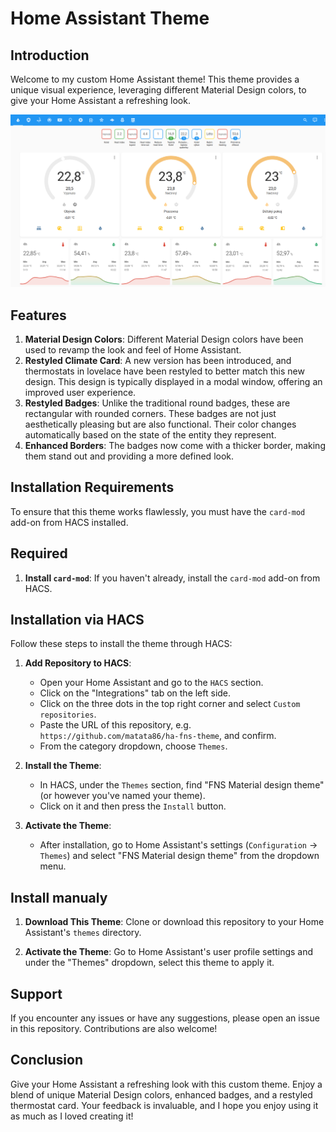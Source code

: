 # Home Assistant Theme

## Introduction
Welcome to my custom Home Assistant theme! This theme provides a unique visual experience, leveraging different Material Design colors, to give your Home Assistant a refreshing look. 

![Theme Screenshot](./screenshots/screenshot-1.png)

## Features
1. **Material Design Colors**: Different Material Design colors have been used to revamp the look and feel of Home Assistant.
2. **Restyled Climate Card**: A new version has been introduced, and thermostats in lovelace have been restyled to better match this new design. This design is typically displayed in a modal window, offering an improved user experience.
3. **Restyled Badges**: Unlike the traditional round badges, these are rectangular with rounded corners. These badges are not just aesthetically pleasing but are also functional. Their color changes automatically based on the state of the entity they represent.
4. **Enhanced Borders**: The badges now come with a thicker border, making them stand out and providing a more defined look.

## Installation Requirements
To ensure that this theme works flawlessly, you must have the `card-mod` add-on from HACS installed. 

## Required
1. **Install `card-mod`**: If you haven't already, install the `card-mod` add-on from HACS.


## Installation via HACS

Follow these steps to install the theme through HACS:

1. **Add Repository to HACS**:
   - Open your Home Assistant and go to the `HACS` section.
   - Click on the "Integrations" tab on the left side.
   - Click on the three dots in the top right corner and select `Custom repositories`.
   - Paste the URL of this repository, e.g. `https://github.com/matata86/ha-fns-theme`, and confirm.
   - From the category dropdown, choose `Themes`.

2. **Install the Theme**:
   - In HACS, under the `Themes` section, find "FNS Material design theme" (or however you've named your theme).
   - Click on it and then press the `Install` button.

3. **Activate the Theme**:
   - After installation, go to Home Assistant's settings (`Configuration` -> `Themes`) and select "FNS Material design theme" from the dropdown menu.

## Install manualy

1. **Download This Theme**: Clone or download this repository to your Home Assistant's `themes` directory.

2. **Activate the Theme**: Go to Home Assistant's user profile settings and under the "Themes" dropdown, select this theme to apply it.

## Support
If you encounter any issues or have any suggestions, please open an issue in this repository. Contributions are also welcome!

## Conclusion
Give your Home Assistant a refreshing look with this custom theme. Enjoy a blend of unique Material Design colors, enhanced badges, and a restyled thermostat card. Your feedback is invaluable, and I hope you enjoy using it as much as I loved creating it!

